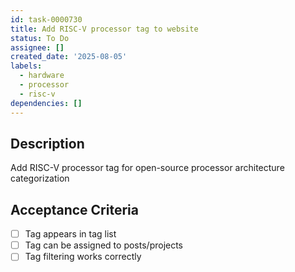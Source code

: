 ```yaml
---
id: task-0000730
title: Add RISC-V processor tag to website
status: To Do
assignee: []
created_date: '2025-08-05'
labels:
  - hardware
  - processor
  - risc-v
dependencies: []
---
```


## Description

Add RISC-V processor tag for open-source processor architecture categorization

## Acceptance Criteria

- [ ] Tag appears in tag list
- [ ] Tag can be assigned to posts/projects
- [ ] Tag filtering works correctly
